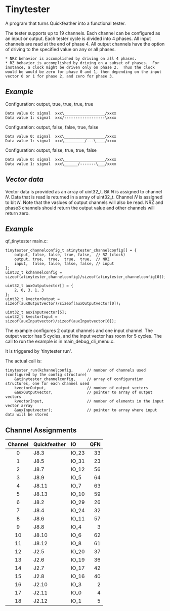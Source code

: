 Tinytester
===========
A program that turns Quickfeather into a functional tester.

The tester supports up to 19 channels.  Each channel can be configured as an input or output.
Each tester cycle is divided into 4 phases.  All input channels are read at the end of phase 4.
All output channels have the option of driving to the specified value on any or all phases.

    * NRZ behavior is accomplished by driving on all 4 phases.  
    * RZ behavior is accomplished by driving on a subset of phases.  For instance, a clock might be driven only on phase 2.  Thus the clock would be would be zero for phase 0 and 1, then depending on the input vector 0 or 1 for phase 2, and zero for phase 3.

*Example*
---------

Configuration: output, true, true, true, true

    Data value 0: signal  xxx\__________________/xxxx
    Data value 1: signal  xxx/------------------\xxxx

Configuration: output, false, false, true, false

    Data value 0: signal  xxx\__________________/xxxx
    Data value 1: signal  xxx\_________/---\____/xxxx

Configuration: output, false, true, true, false

    Data value 0: signal  xxx\__________________/xxxx
    Data value 1: signal  xxx\______/-------\___/xxxx

*Vector data*
-------------
Vector data is provided as an array of uint32_t.  Bit *N* is assigned to channel *N*.
Data that is read is returned in a array of uint32_t.  Channel *N* is assigned to bit *N*.
Note that the vaslues of output channels will also be read.  NRZ and phase3 channels should return
the output value and other channels will return zero.

*Example*
---------
qf_tinytester main.c:

    tinytester_channelconfig_t atinytester_channelconfig[] = {
        output, false, false, true, false,  // RZ (clock)
        output, true,  true,  true,  true,  // NRZ
        input,  false, false, false, false, // input
    };
    uint32_t kchannelconfig = sizeof(atinytester_channelconfig)/sizeof(atinytester_channelconfig[0]);

    uint32_t auxOutputvector[] = {
        2, 0, 3, 1, 3
    };
    uint32_t kvectorOutput = sizeof(auxOutputvector)/sizeof(auxOutputvector[0]);

    uint32_t auxInputvector[5];
    uint32_t kvectorInput = sizeof(auxInputvector)/sizeof(auxInputvector[0]);

The example configures 2 output channels and one input channel. The output vector has 5 cycles, and the input vector has room for 5 cycles.
The call to run the example is in main_debug_cli_menu.c.

It is triggered by 'tinytester run'.

The actual call is:

    tinytester_run(kchannelconfig,      // number of channels used (configured by the config structure) 
        &atinytester_channelconfig,     // array of configuration structures, one for each channel used
        kvectorOutput,                  // number of output vectors 
        &auxOutputvector,               // pointer to array of output vectors 
        kvectorInput,                   // number of elements in the input vector array
        &auxInputvector);               // pointer to array where input data will be stored

Channel Assignments
-------------------

| Channel | Quickfeather | IO    | QFN   |
| :-----: | :----------  | :---  |  ---: |
| 0       | J8.3         | IO_23 | 33    |
| 1       | J8.5         | IO_31 | 23    |
| 2       | J8.7         | IO_12 | 56    |
| 3       | J8.9         | IO_5  | 64    |
| 4       | J8.11        | IO_7  | 63    |
| 5       | J8.13        | IO_10 | 59    |
| 6       | J8.2         | IO_29 | 26    |
| 7       | J8.4         | IO_24 | 32    |
| 8       | J8.6         | IO_11 | 57    |
| 9       | J8.8         | IO_4  | 3     |
| 10      | J8.10        | IO_6  | 62    |
| 11      | J8.12        | IO_8  | 61    |
| 12      | J2.5         | IO_20 | 37    |
| 13      | J2.6         | IO_19 | 36    |
| 14      | J2.7         | IO_17 | 42    |
| 15      | J2.8         | IO_16 | 40    |
| 16      | J2.10        | IO_3  | 2     |
| 17      | J2.11        | IO_0  | 4     |
| 18      | J2.12        | IO_1  | 5     |